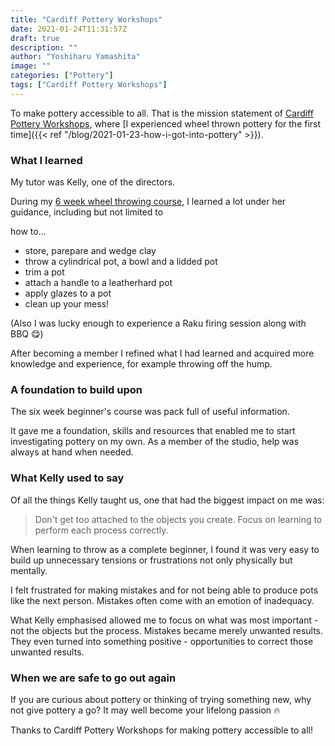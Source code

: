 ```yaml
---
title: "Cardiff Pottery Workshops"
date: 2021-01-24T11:31:57Z
draft: true
description: ""
author: "Yoshiharu Yamashita"
image: ""
categories: ["Pottery"]
tags: ["Cardiff Pottery Workshops"]
---
```


To make pottery accessible to all. That is the mission statement of [Cardiff Pottery Workshops](http://www.cardiffpotteryworkshops.com/), where [I experienced wheel thrown pottery for the first time]({{< ref "/blog/2021-01-23-how-i-got-into-pottery" >}}).

### What I learned

My tutor was Kelly, one of the directors.

During my [6 week wheel throwing course](http://www.cardiffpotteryworkshops.com/throwing), I learned a lot under her guidance, including but not limited to

how to...

- store, parepare and wedge clay
- throw a cylindrical pot, a bowl and a lidded pot
- trim a pot
- attach a handle to a leatherhard pot
- apply glazes to a pot
- clean up your mess!

(Also I was lucky enough to experience a Raku firing session along with BBQ :yum:)

After becoming a member I refined what I had learned and acquired more knowledge and experience, for example throwing off the hump.

### A foundation to build upon

The six week beginner's course was pack full of useful information.

It gave me a foundation, skills and resources that enabled me to start investigating pottery on my own. As a member of the studio, help was always at hand when needed.

### What Kelly used to say

Of all the things Kelly taught us, one that had the biggest impact on me was:

> Don't get too attached to the objects you create. Focus on learning to perform each process correctly.

When learning to throw as a complete beginner, I found it was very easy to build up unnecessary tensions or frustrations not only physically but mentally.

I felt frustrated for making mistakes and for not being able to produce pots like the next person. Mistakes often come with an emotion of inadequacy.

What Kelly emphasised allowed me to focus on what was most important - not the objects but the process. Mistakes became merely unwanted results. They even turned into something positive - opportunities to correct those unwanted results.

### When we are safe to go out again

If you are curious about pottery or thinking of trying something new, why not give pottery a go? It may well become your lifelong passion :fire:

Thanks to Cardiff Pottery Workshops for making pottery accessible to all!